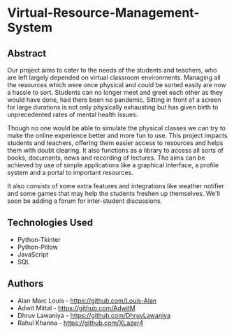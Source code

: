 # Virtual-Resource-Management-System

<h2> Abstract </h2>

Our project aims to cater to the needs of the students and teachers, who are left largely depended on virtual classroom environments. Managing all the resources which were once physical and could be sorted easily are now a hassle to sort. Students can no longer meet and greet each other as they would have done, had there been no pandemic. Sitting in front of a screen for large durations is not only physically exhausting but has given birth to unprecedented rates of mental health issues. 

Though no one would be able to simulate the physical classes we can try to make the online experience better and more fun to use. This project impacts students and teachers, offering them easier access to resources and helps them with doubt clearing. It also functions as a library to access all sorts of books, documents, news and recording of lectures. The aims can be achieved by use of simple applications like a graphical interface, a profile system and a portal to important resources. 

It also consists of some extra features and integrations like weather notifier and some games that may help the students freshen up themselves. We'll soon be adding a forum for inter-student discussions. 

<h2> Technologies Used </h2> 

* Python-Tkinter <br>
* Python-Pillow <br>
* JavaScript <br>
* SQL <br>

<h2> Authors </h2>

* Alan Marc Louis - https://github.com/Louis-Alan <br>
* Adwit Mittal - https://github.com/AdwitM <br>
* Dhruv Lawaniya - https://github.com/DhruvLawaniya <br>
* Rahul Khanna - https://github.com/XLazer4 <br>

